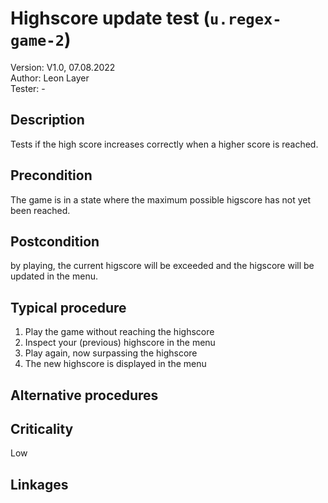 # Highscore update test (`u.regex-game-2`)

Version: V1.0, 07.08.2022 \
Author: Leon Layer \
Tester: -

## Description

Tests if the high score increases correctly when a higher score is reached.

## Precondition

The game is in a state where the maximum possible higscore has not yet been reached.

## Postcondition

by playing, the current higscore will be exceeded and the higscore will be updated in the menu. 

## Typical procedure

1. Play the game without reaching the highscore 
2. Inspect your (previous) highscore in the menu 
3. Play again, now surpassing the highscore
4. The new highscore is displayed in the menu

## Alternative procedures

## Criticality

Low

## Linkages

